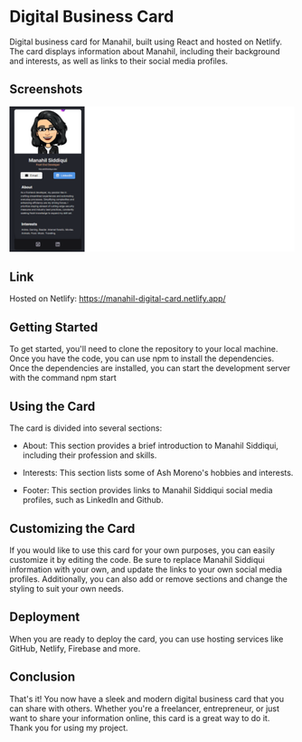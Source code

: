 
# Digital Business Card

Digital business card for Manahil, built using React and hosted on Netlify. The card displays information about Manahil, including their background and interests, as well as links to their social media profiles.


## Screenshots

![App Screenshot](https://github.com/ManahilSiddiqui/DIgital-Card/blob/main/Screenshot/Screenshot.png?raw=true)


## Link

Hosted on Netlify: https://manahil-digital-card.netlify.app/


## Getting Started

To get started, you'll need to clone the repository to your local machine. Once you have the code, you can use npm to install the dependencies. Once the dependencies are installed, you can start the development server with the command npm start 


## Using the Card

The card is divided into several sections:

- About: This section provides a brief introduction to Manahil Siddiqui, including their profession and skills.

- Interests: This section lists some of Ash Moreno's hobbies and interests.

- Footer: This section provides links to Manahil Siddiqui social media profiles, such as LinkedIn and Github.


## Customizing the Card

If you would like to use this card for your own purposes, you can easily customize it by editing the code. Be sure to replace Manahil Siddiqui information with your own, and update the links to your own social media profiles. Additionally, you can also add or remove sections and change the styling to suit your own needs.
## Deployment


When you are ready to deploy the card, you can use hosting services like GitHub, Netlify, Firebase and more.
## Conclusion

That's it! You now have a sleek and modern digital business card that you can share with others. Whether you're a freelancer, entrepreneur, or just want to share your information online, this card is a great way to do it. Thank you for using my project.
